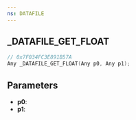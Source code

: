 ```yaml
---
ns: DATAFILE
---
```

## _DATAFILE_GET_FLOAT

```c
// 0x7F034FC3E891B57A
Any _DATAFILE_GET_FLOAT(Any p0, Any p1);
```

## Parameters
* **p0**:
* **p1**:
